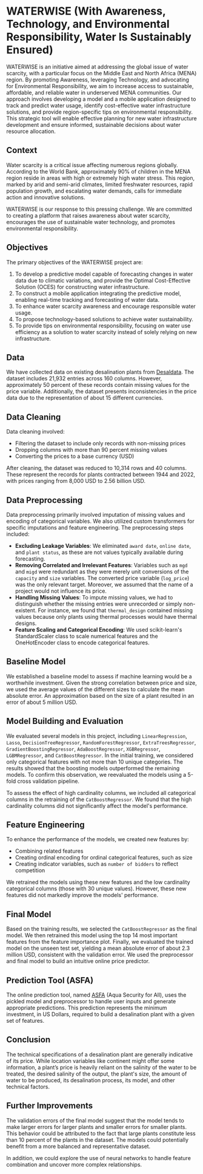 # WATERWISE (With Awareness, Technology, and Environmental Responsibility, Water Is Sustainably Ensured)
WATERWISE  is an initiative aimed at addressing the global issue of water scarcity, with a particular focus on the Middle East and North Africa (MENA) region. By promoting Awareness, leveraging Technology, and advocating for Environmental Responsibility, we aim to increase access to sustainable, affordable, and reliable water in underserved MENA communities. Our approach involves developing a model and a mobile application designed to track and predict water usage, identify cost-effective water infrastructure solutions, and provide region-specific tips on environmental responsibility. This strategic tool will enable effective planning for new water infrastructure development and ensure informed, sustainable decisions about water resource allocation.

## Context
Water scarcity is a critical issue affecting numerous regions globally. According to the World Bank, approximately 90% of children in the MENA region reside in areas with high or extremely high water stress. This region, marked by arid and semi-arid climates, limited freshwater resources, rapid population growth, and escalating water demands, calls for immediate action and innovative solutions.

WATERWISE is our response to this pressing challenge. We are committed to creating a platform that raises awareness about water scarcity, encourages the use of sustainable water technology, and promotes environmental responsibility.

## Objectives
The primary objectives of the WATERWISE project are:

1. To develop a predictive model capable of forecasting changes in water data due to climatic variations, and provide the Optimal Cost-Effective Solution (OCES) for constructing water infrastructure.
2. To construct a mobile application integrating the predictive model, enabling real-time tracking and forecasting of water data.
3. To enhance water scarcity awareness and encourage responsible water usage.
4. To propose technology-based solutions to achieve water sustainability.
5. To provide tips on environmental responsibility, focusing on water use efficiency as a solution to water scarcity instead of solely relying on new infrastructure.

## Data
We have collected data on existing desalination plants from [Desaldata](https://desaldata.com). The dataset includes 21,932 entries across 160 columns. However, approximately 50 percent of these records contain missing values for the price variable. Additionally, the dataset presents inconsistencies in the price data due to the representation of about 15 different currencies.

## Data Cleaning
Data cleaning involved:
- Filtering the dataset to include only records with non-missing prices
- Dropping columns with more than 90 percent missing values
- Converting the prices to a base currency (USD)

After cleaning, the dataset was reduced to 10,314 rows and 40 columns. These represent the records for plants contracted between 1944 and 2022, with prices ranging from 8,000 USD to 2.56 billion USD.

## Data Preprocessing
Data preprocessing primarily involved imputation of missing values and encoding of categorical variables. We also utilized custom transformers for specific imputations and feature engineering. The preprocessing steps included:

- **Excluding Leakage Variables**: We eliminated `award date`, `online date`, and `plant status`, as these are not values typically available during forecasting.
- **Removing Correlated and Irrelevant Features**: Variables such as `mgd` and `migd` were redundant as they were merely unit conversions of the `capacity` and `size` variables. The converted price variable (`log_price`) was the only relevant target. Moreover, we assumed that the name of a project would not influence its price.
- **Handling Missing Values**: To impute missing values, we had to distinguish whether the missing entries were unrecorded or simply non-existent. For instance, we found that `thermal_design` contained missing values because only plants using thermal processes would have thermal designs.
- **Feature Scaling and Categorical Encoding**: We used scikit-learn's StandardScaler class to scale numerical features and the OneHotEncoder class to encode categorical features.

## Baseline Model
We established a baseline model to assess if machine learning would be a worthwhile investment. Given the strong correlation between price and size, we used the average values of the different sizes to calculate the mean absolute error. An approximation based on the size of a plant resulted in an error of about 5 million USD.

## Model Building and Evaluation
We evaluated several models in this project, including `LinearRegression`, `Lasso`, `DecisionTreeRegressor`, `RandomForestRegressor`, `ExtraTreesRegressor`, `GradientBoostingRegressor`, `AdaBoostRegressor`, `XGBRegressor`, `LGBMRegressor`, and `CatBoostRegressor`. In the initial training, we considered only categorical features with not more than 10 unique categories. The results showed that the boosting models outperformed the remaining models. To confirm this observation, we reevaluated the models using a 5-fold cross validation pipeline.

To assess the effect of high cardinality columns, we included all categorical columns in the retraining of the `CatBoostRegressor`. We found that the high cardinality columns did not significantly affect the model's performance.

## Feature Engineering
To enhance the performance of the models, we created new features by:
- Combining related features
- Creating ordinal encoding for ordinal categorical features, such as size
- Creating indicator variables, such as `number of bidders` to reflect competition

We retrained the models using these new features and the low cardinality categorical columns (those with 30 unique values). However, these new features did not markedly improve the models' performance.

## Final Model
Based on the training results, we selected the `CatBoostRegressor` as the final model. We then retrained this model using the top 14 most important features from the feature importance plot. Finally, we evaluated the trained model on the unseen test set, yielding a mean absolute error of about 2.3 million USD, consistent with the validation error. We used the preprocessor and final model to build an intuitive online price predictor.

## Prediction Tool (ASFA)
The online prediction tool, named [ASFA](https://water-wise-waterwise-app-oks5jq.streamlit.app/) (Aqua Security for All), uses the pickled model and preprocessor to handle user inputs and generate appropriate predictions. This prediction represents the minimum investment, in US Dollars, required to build a desalination plant with a given set of features.

## Conclusion
The technical specifications of a desalination plant are generally indicative of its price. While location variables like continent might offer some information, a plant’s price is heavily reliant on the salinity of the water to be treated, the desired salinity of the output, the plant's size, the amount of water to be produced, its desalination process, its model, and other technical factors.

## Further Improvements
The validation errors of the final model suggest that the model tends to make larger errors for larger plants and smaller errors for smaller plants. This behavior could be attributed to the fact that large plants constitute less than 10 percent of the plants in the dataset. The models could potentially benefit from a more balanced and representative dataset.

In addition, we could explore the use of neural networks to handle feature combination and uncover more complex relationships.
